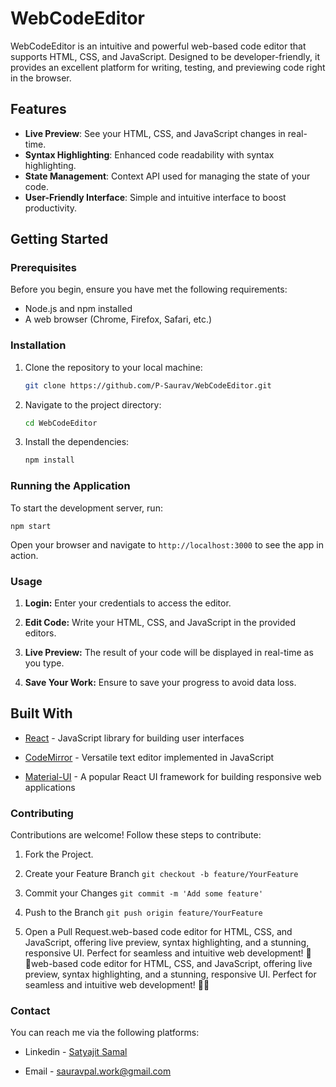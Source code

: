 # WebCodeEditor

WebCodeEditor is an intuitive and powerful web-based code editor that supports HTML, CSS, and JavaScript. Designed to be developer-friendly, it provides an excellent platform for writing, testing, and previewing code right in the browser.

## Features

- **Live Preview**: See your HTML, CSS, and JavaScript changes in real-time.
- **Syntax Highlighting**: Enhanced code readability with syntax highlighting.
- **State Management**: Context API used for managing the state of your code.
- **User-Friendly Interface**: Simple and intuitive interface to boost productivity.

## Getting Started

### Prerequisites

Before you begin, ensure you have met the following requirements:
- Node.js and npm installed
- A web browser (Chrome, Firefox, Safari, etc.)

### Installation

1. Clone the repository to your local machine:

   ```bash
   git clone https://github.com/P-Saurav/WebCodeEditor.git
   ```

2. Navigate to the project directory:

    ```bash
    cd WebCodeEditor
    ```

3. Install the dependencies:

    ```bash
    npm install
    ```

### Running the Application

To start the development server, run:

    npm start

Open your browser and navigate to ```http://localhost:3000``` to see the app in action.

### Usage
1. **Login:** Enter your credentials to access the editor.

2. **Edit Code:** Write your HTML, CSS, and JavaScript in the provided editors.

3. **Live Preview:** The result of your code will be displayed in real-time as you type.

4. **Save Your Work:** Ensure to save your progress to avoid data loss.

## Built With
- [React](https://reactjs.org/) - JavaScript library for building user interfaces

- [CodeMirror](https://codemirror.net/) - Versatile text editor implemented in JavaScript

- [Material-UI](https://mui.com/) - A popular React UI framework for building responsive web applications

### Contributing
Contributions are welcome! Follow these steps to contribute:

1. Fork the Project.

2. Create your Feature Branch ```git checkout -b feature/YourFeature```

3. Commit your Changes ```git commit -m 'Add some feature'```

4. Push to the Branch ```git push origin feature/YourFeature```

5. Open a Pull Request.web-based code editor for HTML, CSS, and JavaScript, offering live preview, syntax highlighting, and a stunning, responsive UI. Perfect for seamless and intuitive web development! 🚀✨web-based code editor for HTML, CSS, and JavaScript, offering live preview, syntax highlighting, and a stunning, responsive UI. Perfect for seamless and intuitive web development! 🚀✨

### Contact

You can reach me via the following platforms:

- Linkedin - [Satyajit Samal](https://www.linkedin.com/in/saurav-pal/)

- Email - [sauravpal.work@gmail.com](mailto:sauravpal.work@gmail.com)
